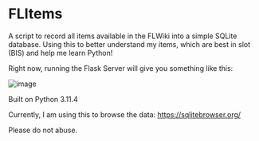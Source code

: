 # FLItems
A script to record all items available in the FLWiki into a simple SQLite database.
Using this to better understand my items, which are best in slot (BIS) and help me learn Python!

Right now, running the Flask Server will give you something like this:

![image](https://github.com/maxistviews/FL_Items/assets/17325179/3e2587fb-5f09-41b0-8090-9675ba0a9d3f)


Built on Python 3.11.4


Currently, I am using this to browse the data:
https://sqlitebrowser.org/

Please do not abuse.
